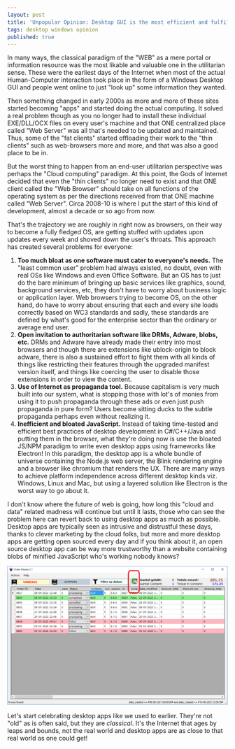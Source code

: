 ```yaml
---
layout: post
title: 'Unpopular Opinion: Desktop GUI is the most efficient and fulfilling way of Human-Computer Interaction'
tags: desktop windows opinion
published: true
---
```


In many ways, the classical paradigm of the "WEB" as a mere portal or information resource was the most likable and valuable one in the utilitarian sense. These were the earliest days of the Internet when most of the actual Human-Computer interaction took place in the form of a Windows Desktop GUI and people went online to just "look up" some information they wanted.

Then something changed in early 2000s as more and more of these sites started becoming "apps" and started doing the actual computing. It solved a real problem though as you no longer had to install these individual EXE/DLL/OCX files on every user's machine and that ONE centralized place called "Web Server" was all that's needed to be updated and maintained. Thus, some of the "fat clients" started offloading their work to the "thin clients" such as web-browsers more and more, and that was also a good place to be in.

But the worst thing to happen from an end-user utilitarian perspective was perhaps the "Cloud computing" paradigm. At this point, the Gods of Internet decided that even the "thin clients" no longer need to exist and that ONE client called the "Web Browser" should take on all functions of the operating system as per the directions received from that ONE machine called "Web Server". Circa 2008-10 is where I put the start of this kind of development, almost a decade or so ago from now.

That's the trajectory we are roughly in right now as browsers, on their way to become a fully fledged OS, are getting stuffed with updates upon updates every week and shoved down the user's throats. This approach has created several problems for everyone:

1. **Too much bloat as one software must cater to everyone's needs.** The "least common user" problem had always existed, no doubt, even with real OSs like Windows and even Office Software. But an OS has to just do the bare minimum of bringing up basic services like graphics, sound, background services, etc, they don't have to worry about business logic or application layer. Web browsers trying to become OS, on the other hand, do have to worry about ensuring that each and every site loads correctly based on WC3 standards and sadly, these standards are defined by what's good for the enterprise sector than the ordinary or average end user.
2. **Open invitation to authoritarian software like DRMs, Adware, blobs, etc.** DRMs and Adware have already made their entry into most browsers and though there are extensions like ublock-origin to block adware, there is also a sustained effort to fight them with all kinds of things like restricting their features through the upgraded manifest version itself, and things like coercing the user to disable those extensions in order to view the content.
3. **Use of Internet as propaganda tool.** Because capitalism is very much built into our system, what is stopping those with lot's of monies from using it to push propaganda through these ads or even just push propaganda in pure form? Users become sitting ducks to the subtle propaganda perhaps even without realizing it.
4. **Inefficient and bloated JavaScript.** Instead of taking time-tested and efficient best practices of desktop development in C#/C++/Java and putting them in the browser, what they're doing now is use the bloated JS/NPM paradigm to write even desktop apps using frameworks like Electron! In this paradigm, the desktop app is a whole bundle of universe containing the Node.js web server, the Blink rendering engine and a browser like chromium that renders the UX. There are many ways to achieve platform independence across different desktop kinds viz. Windows, Linux and Mac, but using a layered solution like Electron is the worst way to go about it.

I don't know where the future of web is going, how long this "cloud and data" related madness will continue but until it lasts, those who can see the problem here can revert back to using desktop apps as much as possible. Desktop apps are typically seen as intrusive and distrustful these days, thanks to clever marketing by the cloud folks, but more and more desktop apps are getting open sourced every day and if you think about it, an open source desktop app can be way more trustworthy than a website containing blobs of minified JavaScript who's working nobody knows?

![dotnet ordering app](/uploads/portfolio/dotnet-ordering-app.png)

Let's start celebrating desktop apps like we used to earlier. They're not "old" as is often said, but they are *classical*. It's the Internet that ages by leaps and bounds, not the real world and desktop apps are as close to that real world as one could get!